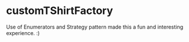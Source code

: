 # customTShirtFactory
Use of Enumerators and Strategy pattern made this a fun and interesting experience. :)
